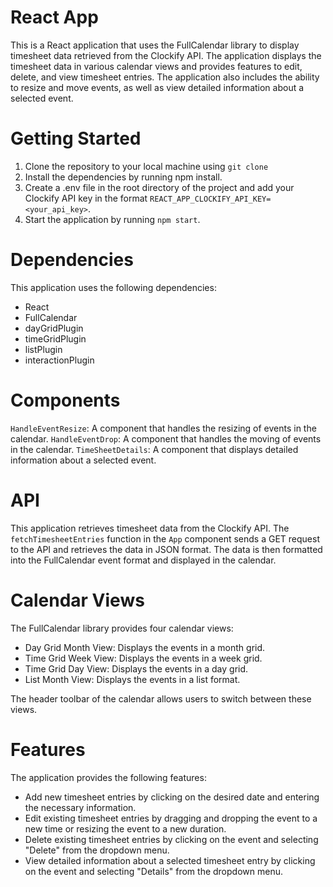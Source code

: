 # React App

This is a React application that uses the FullCalendar library to display timesheet data retrieved from the Clockify API. The application displays the timesheet data in various calendar views and provides features to edit, delete, and view timesheet entries. The application also includes the ability to resize and move events, as well as view detailed information about a selected event.

# Getting Started

1. Clone the repository to your local machine using `git clone`
2. Install the dependencies by running npm install.
3. Create a .env file in the root directory of the project and add your Clockify API key in the format `REACT_APP_CLOCKIFY_API_KEY=<your_api_key>`.
4. Start the application by running `npm start`.

# Dependencies

This application uses the following dependencies:

* React
* FullCalendar
* dayGridPlugin
* timeGridPlugin
* listPlugin
* interactionPlugin

# Components

`HandleEventResize`: A component that handles the resizing of events in the calendar.
`HandleEventDrop`: A component that handles the moving of events in the calendar.
`TimeSheetDetails`: A component that displays detailed information about a selected event.

# API

This application retrieves timesheet data from the Clockify API. The `fetchTimesheetEntries` function in the `App` component sends a GET request to the API and retrieves the data in JSON format. The data is then formatted into the FullCalendar event format and displayed in the calendar.

# Calendar Views
The FullCalendar library provides four calendar views:

* Day Grid Month View: Displays the events in a month grid.
* Time Grid Week View: Displays the events in a week grid.
* Time Grid Day View: Displays the events in a day grid.
* List Month View: Displays the events in a list format.

The header toolbar of the calendar allows users to switch between these views.

# Features

The application provides the following features:

* Add new timesheet entries by clicking on the desired date and entering the necessary information.
* Edit existing timesheet entries by dragging and dropping the event to a new time or resizing the event to a new duration.
* Delete existing timesheet entries by clicking on the event and selecting "Delete" from the dropdown menu.
* View detailed information about a selected timesheet entry by clicking on the event and selecting "Details" from the dropdown menu.
